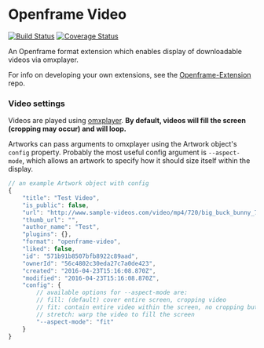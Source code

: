 # Openframe Video

[![Build Status](https://travis-ci.org/OpenframeProject/Openframe-Video.svg?branch=master)](https://travis-ci.org/OpenframeProject/Openframe-Video) [![Coverage Status](https://coveralls.io/repos/github/OpenframeProject/Openframe-Video/badge.svg?branch=master)](https://coveralls.io/github/OpenframeProject/Openframe-Video?branch=master)

An Openframe format extension which enables display of downloadable videos via omxplayer.

For info on developing your own extensions, see the [Openframe-Extension](https://github.com/OpenframeProject/Openframe-Extension) repo.

### Video settings

Videos are played using [omxplayer](http://elinux.org/Omxplayer). **By default, videos will fill the screen (cropping may occur) and will loop.**

Artworks can pass arguments to omxplayer using the Artwork object's `config` property. Probably the most useful config argument is `--aspect-mode`, which allows an artwork to specify how it should size itself within the display.

```javascript
// an example Artwork object with config
{
    "title": "Test Video",
    "is_public": false,
    "url": "http://www.sample-videos.com/video/mp4/720/big_buck_bunny_720p_2mb.mp4",
    "thumb_url": "",
    "author_name": "Test",
    "plugins": {},
    "format": "openframe-video",
    "liked": false,
    "id": "571b91b8507bfb8922c89aad",
    "ownerId": "56c4802c30eda27c7a0de423",
    "created": "2016-04-23T15:16:08.870Z",
    "modified": "2016-04-23T15:16:08.870Z",
    "config": {
        // available options for --aspect-mode are:
        // fill: (default) cover entire screen, cropping video
        // fit: contain entire video within the screen, no cropping but black boxes
        // stretch: warp the video to fill the screen
        "--aspect-mode": "fit"
    }
}
```